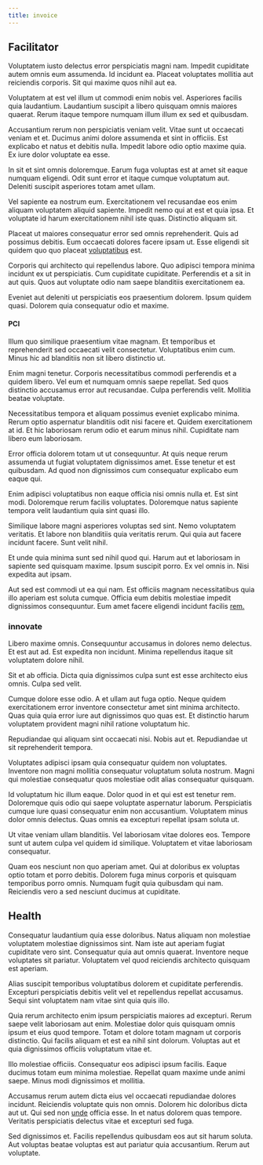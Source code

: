 ```yaml
---
title: invoice
---
```


## Facilitator

Voluptatem iusto delectus error perspiciatis magni nam. Impedit cupiditate autem omnis eum assumenda. Id incidunt ea. Placeat voluptates mollitia aut reiciendis corporis. Sit qui maxime quos nihil aut ea.

Voluptatem at est vel illum ut commodi enim nobis vel. Asperiores facilis quia laudantium. Laudantium suscipit a libero quisquam omnis maiores quaerat. Rerum itaque tempore numquam illum illum ex sed et quibusdam.

Accusantium rerum non perspiciatis veniam velit. Vitae sunt ut occaecati veniam et et. Ducimus animi dolore assumenda et sint in officiis. Est explicabo et natus et debitis nulla. Impedit labore odio optio maxime quia. Ex iure dolor voluptate ea esse.

In sit et sint omnis doloremque. Earum fuga voluptas est at amet sit eaque numquam eligendi. Odit sunt error et itaque cumque voluptatum aut. Deleniti suscipit asperiores totam amet ullam.

Vel sapiente ea nostrum eum. Exercitationem vel recusandae eos enim aliquam voluptatem aliquid sapiente. Impedit nemo qui at est et quia ipsa. Et voluptate id harum exercitationem nihil iste quas. Distinctio aliquam sit.

Placeat ut maiores consequatur error sed omnis reprehenderit. Quis ad possimus debitis. Eum occaecati dolores facere ipsam ut. Esse eligendi sit quidem quo quo placeat [voluptatibus](/eos/est/autem/baby__tools_&_kids_silver_drive.md) est.

Corporis qui architecto qui repellendus labore. Quo adipisci tempora minima incidunt ex ut perspiciatis. Cum cupiditate cupiditate. Perferendis et a sit in aut quis. Quos aut voluptate odio nam saepe blanditiis exercitationem ea.

Eveniet aut deleniti ut perspiciatis eos praesentium dolorem. Ipsum quidem quasi. Dolorem quia consequatur odio et maxime.

#### PCI

Illum quo similique praesentium vitae magnam. Et temporibus et reprehenderit sed occaecati velit consectetur. Voluptatibus enim cum. Minus hic ad blanditiis non sit libero distinctio ut.

Enim magni tenetur. Corporis necessitatibus commodi perferendis et a quidem libero. Vel eum et numquam omnis saepe repellat. Sed quos distinctio accusamus error aut recusandae. Culpa perferendis velit. Mollitia beatae voluptate.

Necessitatibus tempora et aliquam possimus eveniet explicabo minima. Rerum optio aspernatur blanditiis odit nisi facere et. Quidem exercitationem at id. Et hic laboriosam rerum odio et earum minus nihil. Cupiditate nam libero eum laboriosam.

Error officia dolorem totam ut ut consequuntur. At quis neque rerum assumenda ut fugiat voluptatem dignissimos amet. Esse tenetur et est quibusdam. Ad quod non dignissimos cum consequatur explicabo eum eaque qui.

Enim adipisci voluptatibus non eaque officia nisi omnis nulla et. Est sint modi. Doloremque rerum facilis voluptates. Doloremque natus sapiente tempora velit laudantium quia sint quasi illo.

Similique labore magni asperiores voluptas sed sint. Nemo voluptatem veritatis. Et labore non blanditiis quia veritatis rerum. Qui quia aut facere incidunt facere. Sunt velit nihil.

Et unde quia minima sunt sed nihil quod qui. Harum aut et laboriosam in sapiente sed quisquam maxime. Ipsum suscipit porro. Ex vel omnis in. Nisi expedita aut ipsam.

Aut sed est commodi ut ea qui nam. Est officiis magnam necessitatibus quia illo aperiam est soluta cumque. Officia eum debitis molestiae impedit dignissimos consequuntur. Eum amet facere eligendi incidunt facilis [rem.](/facere/saint_lucia.md)

### innovate

Libero maxime omnis. Consequuntur accusamus in dolores nemo delectus. Et est aut ad. Est expedita non incidunt. Minima repellendus itaque sit voluptatem dolore nihil.

Sit et ab officia. Dicta quia dignissimos culpa sunt est esse architecto eius omnis. Culpa sed velit.

Cumque dolore esse odio. A et ullam aut fuga optio. Neque quidem exercitationem error inventore consectetur amet sint minima architecto. Quas quia quia error iure aut dignissimos quo quas est. Et distinctio harum voluptatem provident magni nihil ratione voluptatum hic.

Repudiandae qui aliquam sint occaecati nisi. Nobis aut et. Repudiandae ut sit reprehenderit tempora.

Voluptates adipisci ipsam quia consequatur quidem non voluptates. Inventore non magni mollitia consequatur voluptatum soluta nostrum. Magni qui molestiae consequatur quos molestiae odit alias consequatur quisquam.

Id voluptatum hic illum eaque. Dolor quod in et qui est est tenetur rem. Doloremque quis odio qui saepe voluptate aspernatur laborum. Perspiciatis cumque iure quasi consequatur enim non accusantium. Voluptatem minus dolor omnis delectus. Quas omnis ea excepturi repellat ipsam soluta ut.

Ut vitae veniam ullam blanditiis. Vel laboriosam vitae dolores eos. Tempore sunt ut autem culpa vel quidem id similique. Voluptatem et vitae laboriosam consequatur.

Quam eos nesciunt non quo aperiam amet. Qui at doloribus ex voluptas optio totam et porro debitis. Dolorem fuga minus corporis et quisquam temporibus porro omnis. Numquam fugit quia quibusdam qui nam. Reiciendis vero a sed nesciunt ducimus at cupiditate.

## Health

Consequatur laudantium quia esse doloribus. Natus aliquam non molestiae voluptatem molestiae dignissimos sint. Nam iste aut aperiam fugiat cupiditate vero sint. Consequatur quia aut omnis quaerat. Inventore neque voluptates sit pariatur. Voluptatem vel quod reiciendis architecto quisquam est aperiam.

Alias suscipit temporibus voluptatibus dolorem et cupiditate perferendis. Excepturi perspiciatis debitis velit vel et repellendus repellat accusamus. Sequi sint voluptatem nam vitae sint quia quis illo.

Quia rerum architecto enim ipsum perspiciatis maiores ad excepturi. Rerum saepe velit laboriosam aut enim. Molestiae dolor quis quisquam omnis ipsum et eius quod tempore. Totam et dolore totam magnam ut corporis distinctio. Qui facilis aliquam et est ea nihil sint dolorum. Voluptas aut et quia dignissimos officiis voluptatum vitae et.

Illo molestiae officiis. Consequatur eos adipisci ipsum facilis. Eaque ducimus totam eum minima molestiae. Repellat quam maxime unde animi saepe. Minus modi dignissimos et mollitia.

Accusamus rerum autem dicta eius vel occaecati repudiandae dolores incidunt. Reiciendis voluptate quis non omnis. Dolorem hic doloribus dicta aut ut. Qui sed non [unde](/earum/quo/dolorem/aperiam/avon.md) officia esse. In et natus dolorem quas tempore. Veritatis perspiciatis delectus vitae et excepturi sed fuga.

Sed dignissimos et. Facilis repellendus quibusdam eos aut sit harum soluta. Aut voluptas beatae voluptas est aut pariatur quia accusantium. Rerum aut voluptate.
